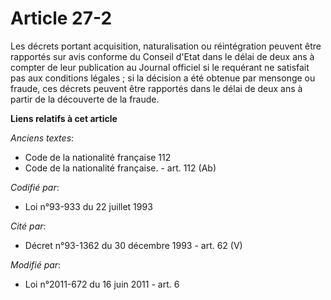 # Article 27-2

Les décrets portant acquisition, naturalisation ou réintégration peuvent être rapportés sur avis conforme du Conseil d'Etat
dans le délai   de deux ans à compter de leur publication au Journal officiel si le requérant ne satisfait pas aux conditions
légales ; si la décision a été obtenue par mensonge ou fraude, ces décrets peuvent être rapportés dans le délai de deux ans à
partir de la découverte de la fraude.

**Liens relatifs à cet article**

_Anciens textes_:

  - Code de la nationalité française 112
  - Code de la nationalité française. - art. 112 (Ab)

_Codifié par_:

  - Loi n°93-933 du 22 juillet 1993

_Cité par_:

  - Décret n°93-1362 du 30 décembre 1993 - art. 62 (V)

_Modifié par_:

  - Loi n°2011-672 du 16 juin 2011 - art. 6
